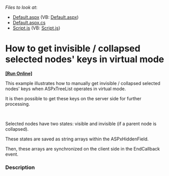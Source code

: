 <!-- default file list -->
*Files to look at*:

* [Default.aspx](./CS/WebSite/Default.aspx) (VB: [Default.aspx](./VB/WebSite/Default.aspx))
* [Default.aspx.cs](./CS/WebSite/Default.aspx.cs)
* [Script.js](./CS/WebSite/Script.js) (VB: [Script.js](./VB/WebSite/Script.js))
<!-- default file list end -->
# How to get invisible / collapsed selected nodes' keys in virtual mode
<!-- run online -->
**[[Run Online]](https://codecentral.devexpress.com/e4774/)**
<!-- run online end -->


<p>This example illustrates how to manually get invisible / collapsed selected nodes' keys when ASPxTreeList operates in  virtual mode.</p><p>It is then possible to get these keys on the server side for further processing.</p><br />
<p>Selected nodes have two states: visible and invisible (if a parent node is collapsed).</p><p>These states are saved as string arrays within the ASPxHiddenField.</p><p>Then, these arrays are synchronized on the client side in the EndCallback event.<br />
</p>


<h3>Description</h3>

<p><br />
</p>

<br/>


